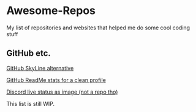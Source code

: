 # Awesome-Repos
My list of repositories and websites that helped me do some cool coding stuff
## GitHub etc.
[GitHub SkyLine alternative](https://github.com/avikalpg/skyline)

[GitHub ReadMe stats for a clean profile](https://github.com/anuraghazra/github-readme-stats)

[Discord live status as image (not a repo tho)](https://discord.c99.nl/)

This list is still WIP.
